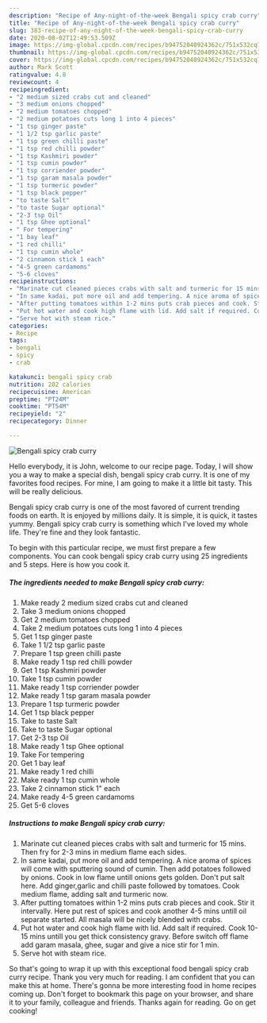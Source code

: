 ```yaml
---
description: "Recipe of Any-night-of-the-week Bengali spicy crab curry"
title: "Recipe of Any-night-of-the-week Bengali spicy crab curry"
slug: 383-recipe-of-any-night-of-the-week-bengali-spicy-crab-curry
date: 2020-08-02T12:49:53.509Z
image: https://img-global.cpcdn.com/recipes/b94752040924362c/751x532cq70/bengali-spicy-crab-curry-recipe-main-photo.jpg
thumbnail: https://img-global.cpcdn.com/recipes/b94752040924362c/751x532cq70/bengali-spicy-crab-curry-recipe-main-photo.jpg
cover: https://img-global.cpcdn.com/recipes/b94752040924362c/751x532cq70/bengali-spicy-crab-curry-recipe-main-photo.jpg
author: Mark Scott
ratingvalue: 4.8
reviewcount: 4
recipeingredient:
- "2 medium sized crabs cut and cleaned"
- "3 medium onions chopped"
- "2 medium tomatoes chopped"
- "2 medium potatoes cuts long 1 into 4 pieces"
- "1 tsp ginger paste"
- "1 1/2 tsp garlic paste"
- "1 tsp green chilli paste"
- "1 tsp red chilli powder"
- "1 tsp Kashmiri powder"
- "1 tsp cumin powder"
- "1 tsp corriender powder"
- "1 tsp garam masala powder"
- "1 tsp turmeric powder"
- "1 tsp black pepper"
- "to taste Salt"
- "to taste Sugar optional"
- "2-3 tsp Oil"
- "1 tsp Ghee optional"
- " For tempering"
- "1 bay leaf"
- "1 red chilli"
- "1 tsp cumin whole"
- "2 cinnamon stick 1 each"
- "4-5 green cardamoms"
- "5-6 cloves"
recipeinstructions:
- "Marinate cut cleaned pieces crabs with salt and turmeric for 15 mins. Then fry for 2-3 mins in medium flame each sides."
- "In same kadai, put more oil and add tempering. A nice aroma of spices will come with sputtering sound of cumin. Then add potatoes followed by onions. Cook in low flame untill onions gets golden. Don&#39;t put salt here. Add ginger,garlic and chilli paste followed by tomatoes. Cook medium flame, adding salt and turmeric now."
- "After putting tomatoes within 1-2 mins puts crab pieces and cook. Stir it intervally. Here put rest of spices and cook another 4-5 mins untill oil separate started. All masala will be nicely blended with crabs."
- "Put hot water and cook high flame with lid. Add salt if required. Cook 10-15 mins untill you get thick consistency gravy. Before switch off flame add garam masala, ghee, sugar and give a nice stir for 1 min."
- "Serve hot with steam rice."
categories:
- Recipe
tags:
- bengali
- spicy
- crab

katakunci: bengali spicy crab 
nutrition: 202 calories
recipecuisine: American
preptime: "PT24M"
cooktime: "PT54M"
recipeyield: "2"
recipecategory: Dinner

---
```



![Bengali spicy crab curry](https://img-global.cpcdn.com/recipes/b94752040924362c/751x532cq70/bengali-spicy-crab-curry-recipe-main-photo.jpg)

Hello everybody, it is John, welcome to our recipe page. Today, I will show you a way to make a special dish, bengali spicy crab curry. It is one of my favorites food recipes. For mine, I am going to make it a little bit tasty. This will be really delicious.



Bengali spicy crab curry is one of the most favored of current trending foods on earth. It is enjoyed by millions daily. It is simple, it is quick, it tastes yummy. Bengali spicy crab curry is something which I've loved my whole life. They're fine and they look fantastic.


To begin with this particular recipe, we must first prepare a few components. You can cook bengali spicy crab curry using 25 ingredients and 5 steps. Here is how you cook it.

<!--inarticleads1-->

##### The ingredients needed to make Bengali spicy crab curry:

1. Make ready 2 medium sized crabs cut and cleaned
1. Take 3 medium onions chopped
1. Get 2 medium tomatoes chopped
1. Take 2 medium potatoes cuts long 1 into 4 pieces
1. Get 1 tsp ginger paste
1. Take 1 1/2 tsp garlic paste
1. Prepare 1 tsp green chilli paste
1. Make ready 1 tsp red chilli powder
1. Get 1 tsp Kashmiri powder
1. Take 1 tsp cumin powder
1. Make ready 1 tsp corriender powder
1. Make ready 1 tsp garam masala powder
1. Prepare 1 tsp turmeric powder
1. Get 1 tsp black pepper
1. Take to taste Salt
1. Take to taste Sugar optional
1. Get 2-3 tsp Oil
1. Make ready 1 tsp Ghee optional
1. Take  For tempering
1. Get 1 bay leaf
1. Make ready 1 red chilli
1. Make ready 1 tsp cumin whole
1. Take 2 cinnamon stick 1&#34; each
1. Make ready 4-5 green cardamoms
1. Get 5-6 cloves




<!--inarticleads2-->

##### Instructions to make Bengali spicy crab curry:

1. Marinate cut cleaned pieces crabs with salt and turmeric for 15 mins. Then fry for 2-3 mins in medium flame each sides.
1. In same kadai, put more oil and add tempering. A nice aroma of spices will come with sputtering sound of cumin. Then add potatoes followed by onions. Cook in low flame untill onions gets golden. Don&#39;t put salt here. Add ginger,garlic and chilli paste followed by tomatoes. Cook medium flame, adding salt and turmeric now.
1. After putting tomatoes within 1-2 mins puts crab pieces and cook. Stir it intervally. Here put rest of spices and cook another 4-5 mins untill oil separate started. All masala will be nicely blended with crabs.
1. Put hot water and cook high flame with lid. Add salt if required. Cook 10-15 mins untill you get thick consistency gravy. Before switch off flame add garam masala, ghee, sugar and give a nice stir for 1 min.
1. Serve hot with steam rice.




So that's going to wrap it up with this exceptional food bengali spicy crab curry recipe. Thank you very much for reading. I am confident that you can make this at home. There's gonna be more interesting food in home recipes coming up. Don't forget to bookmark this page on your browser, and share it to your family, colleague and friends. Thanks again for reading. Go on get cooking!
